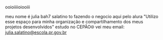 ooioiiiioiooiii

meu nome é julia bah7 salatino
to fazendo o negocio aqui pelo alura
"Utilizo esse espaço para minha organização e compartilhamento dos meus projetos desenvolvidos"
estudo no CEPÃO🌐 vei
meu email: julia.salatino@escola.pr.gov.br
